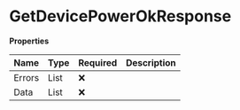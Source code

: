 # GetDevicePowerOkResponse

**Properties**

| Name   | Type                 | Required | Description |
| :----- | :------------------- | :------- | :---------- |
| Errors | List<Error>          | ❌       |             |
| Data   | List<DevicePowerGet> | ❌       |             |

<!-- This file was generated by liblab | https://liblab.com/ -->

